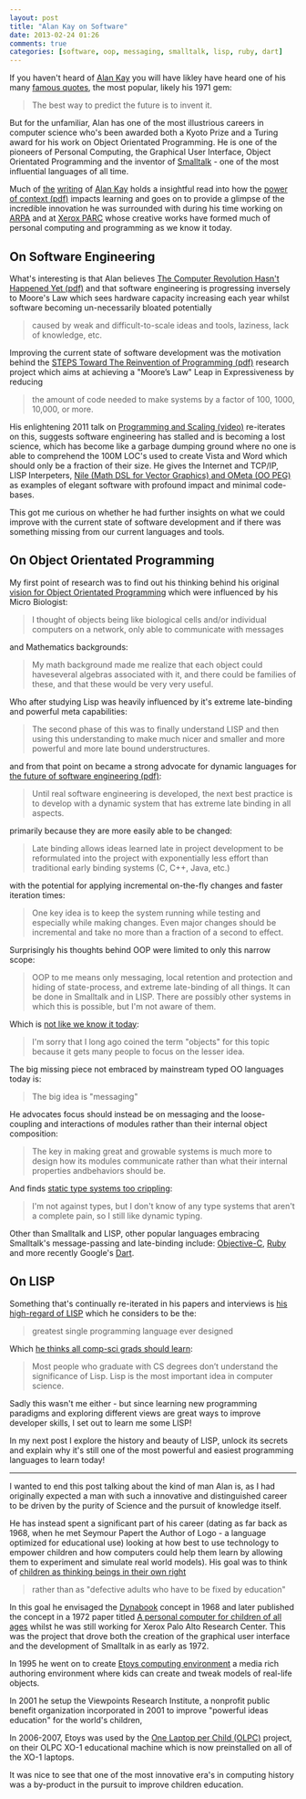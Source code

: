 ```yaml
---
layout: post
title: "Alan Kay on Software"
date: 2013-02-24 01:26
comments: true
categories: [software, oop, messaging, smalltalk, lisp, ruby, dart]
---
```


If you haven't heard of [Alan Kay](http://en.wikipedia.org/wiki/Alan_Kay) you will have likley have heard one 
of his many [famous quotes](http://en.wikiquote.org/wiki/Alan_Kay), the most popular, likely his 1971 gem:

> The best way to predict the future is to invent it.

But for the unfamiliar, Alan has one of the most illustrious careers in computer science who's been awarded 
both a Kyoto Prize and a Turing award for his work on Object Orientated Programming.
He is one of the pioneers of Personal Computing, the Graphical User Interface, Object Orientated Programming and the 
inventor of [Smalltalk](http://en.wikipedia.org/wiki/Smalltalk) - one of the most influential languages of all time.

Much of [the](http://www.mprove.de/diplom/referencesKay.html) 
[writing](http://www.viewpointsresearch.org/html/writings.php) of 
[Alan Kay](http://en.wikipedia.org/wiki/Alan_Kay) holds a insightful read into how the 
[power of context (pdf)](http://www.vpri.org/pdf/m2004001_power.pdf) impacts learning and goes on to provide a glimpse 
of the incredible innovation he was surrounded with during his time working on
[ARPA](http://en.wikipedia.org/wiki/Advanced_Research_Projects_Agency) and at 
[Xerox PARC](http://en.wikipedia.org/wiki/PARC_(company)) whose creative works have formed much of personal computing 
and programming as we know it today.

## On Software Engineering

What's interesting is that Alan believes 
[The Computer Revolution Hasn't Happened Yet (pdf)](http://www.viewpointsresearch.org/pdf/m2007007a_revolution.pdf)
and that software engineering is progressing inversely to Moore's Law which sees hardware capacity increasing each 
year whilst software becoming un-necessarily bloated potentially 
> caused by weak and difficult-to-scale ideas and tools, laziness, lack of knowledge, etc.

Improving the current state of software development was the motivation behind the 
[STEPS Toward The Reinvention of Programming (pdf)](http://www.vpri.org/pdf/tr2007008_steps.pdf) research project 
which aims at achieving a "Moore’s Law" Leap in Expressiveness by reducing
> the amount of code needed to make systems by a factor of 100, 1000, 10,000, or more.

His enlightening 2011 talk on 
[Programming and Scaling (video)](http://www.tele-task.de/de/archive/lecture/overview/5819/) 
re-iterates on this, suggests software engineering has stalled and is becoming a lost science, which has become like
a garbage dumping ground where no one is able to comprehend the 100M LOC's used to create Vista and Word which should 
only be a fraction of their size. He gives the Internet and TCP/IP, LISP Interpeters, 
[Nile (Math DSL for Vector Graphics) and OMeta (OO PEG)](http://www.vpri.org/pdf/rn2010001_programm.pdf) 
as examples of elegant software with profound impact and minimal code-bases.

This got me curious on whether he had further insights on what we could improve with the current state of software 
development and if there was something missing from our current languages and tools. 

## On Object Orientated Programming

My first point of research was to find out his thinking behind his original 
[vision for Object Orientated Programming](http://www.purl.org/stefan_ram/pub/doc_kay_oop_en) which were influenced
by his Micro Biologist: 

> I thought of objects being like biological cells and/or individual computers on a network, 
> only able to communicate with messages

and Mathematics backgrounds:

> My math background made me realize that each object could haveseveral algebras associated with it, 
> and there could be families of these, and that these would be very very useful.

Who after studying Lisp was heavily influenced by it's extreme late-binding and powerful meta capabilities:

> The second phase of this was to finally understand LISP and then using this understanding to make much nicer and 
> smaller and more powerful and more late bound understructures. 

and from that point on became a strong advocate for dynamic languages for 
[the future of software engineering (pdf)](http://squab.no-ip.com/collab/uploads/61/IsSoftwareEngineeringAnOxymoron.pdf):

> Until real software engineering is developed, the next best practice is to develop with a dynamic system that 
> has extreme late binding in all aspects.

primarily because they are more easily able to be changed:

> Late binding allows ideas learned late in project development to be reformulated into the project with 
> exponentially less effort than traditional early binding systems (C, C++, Java, etc.)

with the potential for applying incremental on-the-fly changes and faster iteration times:

> One key idea is to keep the system running while testing and especially while making changes. Even major changes 
> should be incremental and take no more than a fraction of a second to effect.

Surprisingly his thoughts behind OOP were limited to only this narrow scope:

> OOP to me means only messaging, local retention and protection and hiding of state-process, 
> and extreme late-binding of all things. It can be done in Smalltalk and in LISP. 
> There are possibly other systems in which this is possible, but I'm not aware of them.

Which is [not like we know it today](http://lists.squeakfoundation.org/pipermail/squeak-dev/1998-October/017019.html):

>  I'm sorry that I long ago coined the term "objects" for this topic because it gets many people to focus on the 
lesser idea.

The big missing piece not embraced by mainstream typed OO languages today is:

> The big idea is "messaging"

He advocates focus should instead be on messaging and the loose-coupling and interactions of modules rather
than their internal object composition:

> The key in making great and growable systems is much more to design how its modules communicate rather than 
> what their internal properties andbehaviors should be.

And finds [static type systems too crippling](http://queue.acm.org/detail.cfm?id=1039523):

> I'm not against types, but I don't know of any type systems that aren't a complete pain, 
> so I still like dynamic typing.

Other than Smalltalk and LISP, other popular languages embracing Smalltalk's message-passing and late-binding include: 
[Objective-C](http://en.wikipedia.org/wiki/Objective-C), 
[Ruby](http://en.wikipedia.org/wiki/Ruby_(programming_language)) and more recently 
Google's [Dart](http://en.wikipedia.org/wiki/Dart_(programming_language)). 

## On LISP

Something that's continually re-iterated in his papers and interviews is 
[his high-regard of LISP](http://www.openp2p.com/pub/a/p2p/2003/04/03/alan_kay.html) which he considers to be the:
> greatest single programming language ever designed

Which [he thinks all comp-sci grads should learn](http://www.windley.com/archives/2006/02/alan_kay_is_com.shtml):

> Most people who graduate with CS degrees don’t understand the significance of Lisp. 
> Lisp is the most important idea in computer science.

Sadly this wasn't me either - but since learning new programming paradigms and exploring different views are great 
ways to improve developer skills, I set out to learn me some LISP!

In my next post I explore the history and beauty of LISP, unlock its secrets and explain why it's still one of the 
most powerful and easiest programming languages to learn today!

*****

I wanted to end this post talking about the kind of man Alan is, as I had originally expected a man with such a 
innovative and distinguished career to be driven by the purity of Science and the pursuit of knowledge itself. 

He has instead spent a significant part of his career (dating as far back as 1968, when he met Seymour Papert 
the Author of Logo - a language optimized for educational use) looking at how best to use technology to empower 
children and how computers could help them learn by allowing them to experiment and simulate real world models).
His goal was to think of [children as thinking beings in their own right](http://www.donhopkins.com/drupal/node/140)
> rather than as "defective adults who have to be fixed by education"

In this goal he envisaged the [Dynabook](http://en.wikipedia.org/wiki/Dynabook) concept in 1968 and later 
published the concept in a 1972 paper titled 
[A personal computer for children of all ages](http://www.mprove.de/diplom/gui/kay72.html) whilst he was still 
working for Xerox Palo Alto Research Center. This was the project that drove both the creation of the graphical user 
interface and the development of Smalltalk in as early as 1972.

In 1995 he went on to create [Etoys computing environment](http://en.wikipedia.org/wiki/Etoys_(programming_language))
a media rich authoring environment where kids can create and tweak models of real-life objects. 

In 2001 he setup the Viewpoints Research Institute, a nonprofit public benefit organization incorporated in 2001 
to improve "powerful ideas education" for the world's children, 

In 2006-2007, Etoys was used by the [One Laptop per Child (OLPC)](http://en.wikipedia.org/wiki/One_Laptop_per_Child) 
project, on their OLPC XO-1 educational machine which is now preinstalled on all of the XO-1 laptops.

It was nice to see that one of the most innovative era's in computing history was a by-product in the pursuit to improve 
children education.
